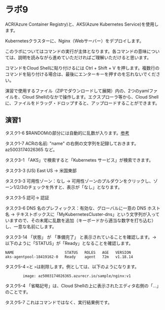 # ラボ9

ACR(Azure Container Registry)と、AKS(Azure Kubernetes Service)を使用します。

Kubernetesクラスターに、Nginx（Webサーバー）をデプロイします。

このラボについてはコマンドの実行が主体となります。各コマンドの意味については、説明を読みながら進めていただければご理解いただけると思います。

コマンドをCloud Shellに貼り付けるには Ctrl + Shift + V を押します。複数行のコマンドを貼り付ける場合は、最後にエンターキーを押すのを忘れないでください。

演習で使用するファイル（ZIPでダウンロードして展開）内の、2つのyamlファイルを、Cloud Shellのなかで操作します。エクスプローラ等から、Cloud Shellに、ファイルをドラッグ・ドロップすると、アップロードすることができます。

## 演習1

タスク1-6 $RANDOMの部分には自動的に乱数が入ります。[参考](https://qiita.com/7of9/items/60b59fd872fe378726fd)

タスク1-7 ACRの名前: "name" の右側の文字列を記録しておきます。az5003174026365 など。

タスク3-1 「AKS」で検索すると「Kubernetes サービス」が検索できます。

タスク3-3 (US) East US → 米国東部

タスク3-3 可用性ゾーン：なし → 可用性ゾーンのプルダウンをクリックし、ゾーン1/2/3のチェックを外すと、表示が「なし」となります。

タスク3-5 認可→ 認証

タスク3-6 DNS 名のプレフィックス：有効な、グローバルに一意の DNS ホスト名 → テキストボックスに「MyKubernetesCluster-dns」という文字列が入っていますので、その末尾に乱数を追加（キーボードから適当な数字を打ち込む）し、一意な名前にします。

タスク3-14 「状態」 が 「準備完了」 と表示されていることを確認します。→ 以下のように「STATUS」が「Ready」となることを確認します。

```
NAME                       STATUS   ROLES   AGE   VERSION
aks-agentpool-18419162-0   Ready    agent   72m   v1.18.14
```

タスク5-4 `<`と `>`は削除します。例としては、以下のようになります。
```
        image: az5003174026365.azurecr.io/sample/nginx:v1
```

タスク5-4 「省略記号」は、Cloud Shellの上に表示されたエディタ右側の「...」のことです。

タスク5-7 これはコマンドではなく、実行結果例です。


